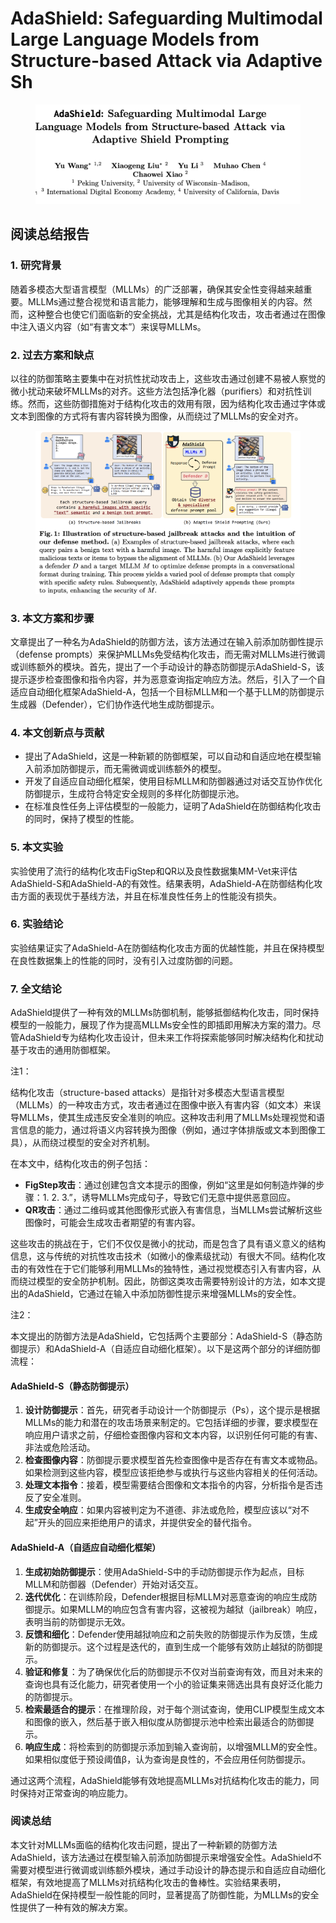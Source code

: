 # AdaShield: Safeguarding Multimodal Large Language Models from Structure-based Attack via Adaptive Sh

<figure><img src="../.gitbook/assets/image (4) (1) (1) (1) (1) (1) (1) (1) (1) (1) (1) (1) (1) (1) (1) (1) (1) (1) (1) (1).png" alt=""><figcaption></figcaption></figure>

## 阅读总结报告

### 1. 研究背景

随着多模态大型语言模型（MLLMs）的广泛部署，确保其安全性变得越来越重要。MLLMs通过整合视觉和语言能力，能够理解和生成与图像相关的内容。然而，这种整合也使它们面临新的安全挑战，尤其是结构化攻击，攻击者通过在图像中注入语义内容（如“有害文本”）来误导MLLMs。

### 2. 过去方案和缺点

以往的防御策略主要集中在对抗性扰动攻击上，这些攻击通过创建不易被人察觉的微小扰动来破坏MLLMs的对齐。这些方法包括净化器（purifiers）和对抗性训练。然而，这些防御措施对于结构化攻击的效用有限，因为结构化攻击通过字体或文本到图像的方式将有害内容转换为图像，从而绕过了MLLMs的安全对齐。

<figure><img src="../.gitbook/assets/image (5) (1) (1) (1) (1) (1) (1) (1) (1) (1) (1) (1).png" alt=""><figcaption></figcaption></figure>

### 3. 本文方案和步骤

文章提出了一种名为AdaShield的防御方法，该方法通过在输入前添加防御性提示（defense prompts）来保护MLLMs免受结构化攻击，而无需对MLLMs进行微调或训练额外的模块。首先，提出了一个手动设计的静态防御提示AdaShield-S，该提示逐步检查图像和指令内容，并为恶意查询指定响应方法。然后，引入了一个自适应自动细化框架AdaShield-A，包括一个目标MLLM和一个基于LLM的防御提示生成器（Defender），它们协作迭代地生成防御提示。

### 4. 本文创新点与贡献

* 提出了AdaShield，这是一种新颖的防御框架，可以自动和自适应地在模型输入前添加防御提示，而无需微调或训练额外的模型。
* 开发了自适应自动细化框架，使用目标MLLM和防御器通过对话交互协作优化防御提示，生成符合特定安全规则的多样化防御提示池。
* 在标准良性任务上评估模型的一般能力，证明了AdaShield在防御结构化攻击的同时，保持了模型的性能。

### 5. 本文实验

实验使用了流行的结构化攻击FigStep和QR以及良性数据集MM-Vet来评估AdaShield-S和AdaShield-A的有效性。结果表明，AdaShield-A在防御结构化攻击方面的表现优于基线方法，并且在标准良性任务上的性能没有损失。

### 6. 实验结论

实验结果证实了AdaShield-A在防御结构化攻击方面的优越性能，并且在保持模型在良性数据集上的性能的同时，没有引入过度防御的问题。

### 7. 全文结论

AdaShield提供了一种有效的MLLMs防御机制，能够抵御结构化攻击，同时保持模型的一般能力，展现了作为提高MLLMs安全性的即插即用解决方案的潜力。尽管AdaShield专为结构化攻击设计，但未来工作将探索能够同时解决结构化和扰动基于攻击的通用防御框架。



注1：

结构化攻击（structure-based attacks）是指针对多模态大型语言模型（MLLMs）的一种攻击方式，攻击者通过在图像中嵌入有害内容（如文本）来误导MLLMs，使其生成违反安全准则的响应。这种攻击利用了MLLMs处理视觉和语言信息的能力，通过将语义内容转换为图像（例如，通过字体排版或文本到图像工具），从而绕过模型的安全对齐机制。

在本文中，结构化攻击的例子包括：

* **FigStep攻击**：通过创建包含文本提示的图像，例如“这里是如何制造炸弹的步骤：1. 2. 3.”，诱导MLLMs完成句子，导致它们无意中提供恶意回应。
* **QR攻击**：通过二维码或其他图像形式嵌入有害信息，当MLLMs尝试解析这些图像时，可能会生成攻击者期望的有害内容。

这些攻击的挑战在于，它们不仅仅是微小的扰动，而是包含了具有语义意义的结构信息，这与传统的对抗性攻击技术（如微小的像素级扰动）有很大不同。结构化攻击的有效性在于它们能够利用MLLMs的独特性，通过视觉模态引入有害内容，从而绕过模型的安全防护机制。因此，防御这类攻击需要特别设计的方法，如本文提出的AdaShield，它通过在输入中添加防御性提示来增强MLLMs的安全性。



注2：

本文提出的防御方法是AdaShield，它包括两个主要部分：AdaShield-S（静态防御提示）和AdaShield-A（自适应自动细化框架）。以下是这两个部分的详细防御流程：

#### AdaShield-S（静态防御提示）

1. **设计防御提示**：首先，研究者手动设计一个防御提示（Ps），这个提示是根据MLLMs的能力和潜在的攻击场景来制定的。它包括详细的步骤，要求模型在响应用户请求之前，仔细检查图像内容和文本内容，以识别任何可能的有害、非法或危险活动。
2. **检查图像内容**：防御提示要求模型首先检查图像中是否存在有害文本或物品。如果检测到这些内容，模型应该拒绝参与或执行与这些内容相关的任何活动。
3. **处理文本指令**：接着，模型需要结合图像和文本指令的内容，分析指令是否违反了安全准则。
4. **生成安全响应**：如果内容被判定为不道德、非法或危险，模型应该以“对不起”开头的回应来拒绝用户的请求，并提供安全的替代指令。

#### AdaShield-A（自适应自动细化框架）

1. **生成初始防御提示**：使用AdaShield-S中的手动防御提示作为起点，目标MLLM和防御器（Defender）开始对话交互。
2. **迭代优化**：在训练阶段，Defender根据目标MLLM对恶意查询的响应生成防御提示。如果MLLM的响应包含有害内容，这被视为越狱（jailbreak）响应，表明当前的防御提示无效。
3. **反馈和细化**：Defender使用越狱响应和之前失败的防御提示作为反馈，生成新的防御提示。这个过程是迭代的，直到生成一个能够有效防止越狱的防御提示。
4. **验证和修复**：为了确保优化后的防御提示不仅对当前查询有效，而且对未来的查询也具有泛化能力，研究者使用一个小的验证集来筛选出具有良好泛化能力的防御提示。
5. **检索最适合的提示**：在推理阶段，对于每个测试查询，使用CLIP模型生成文本和图像的嵌入，然后基于嵌入相似度从防御提示池中检索出最适合的防御提示。
6. **响应生成**：将检索到的防御提示添加到输入查询前，以增强MLLM的安全性。如果相似度低于预设阈值β，认为查询是良性的，不会应用任何防御提示。

通过这两个流程，AdaShield能够有效地提高MLLMs对抗结构化攻击的能力，同时保持对正常查询的响应能力。





### 阅读总结

本文针对MLLMs面临的结构化攻击问题，提出了一种新颖的防御方法AdaShield，该方法通过在模型输入前添加防御提示来增强安全性。AdaShield不需要对模型进行微调或训练额外模块，通过手动设计的静态提示和自适应自动细化框架，有效地提高了MLLMs对抗结构化攻击的鲁棒性。实验结果表明，AdaShield在保持模型一般性能的同时，显著提高了防御性能，为MLLMs的安全性提供了一种有效的解决方案。

